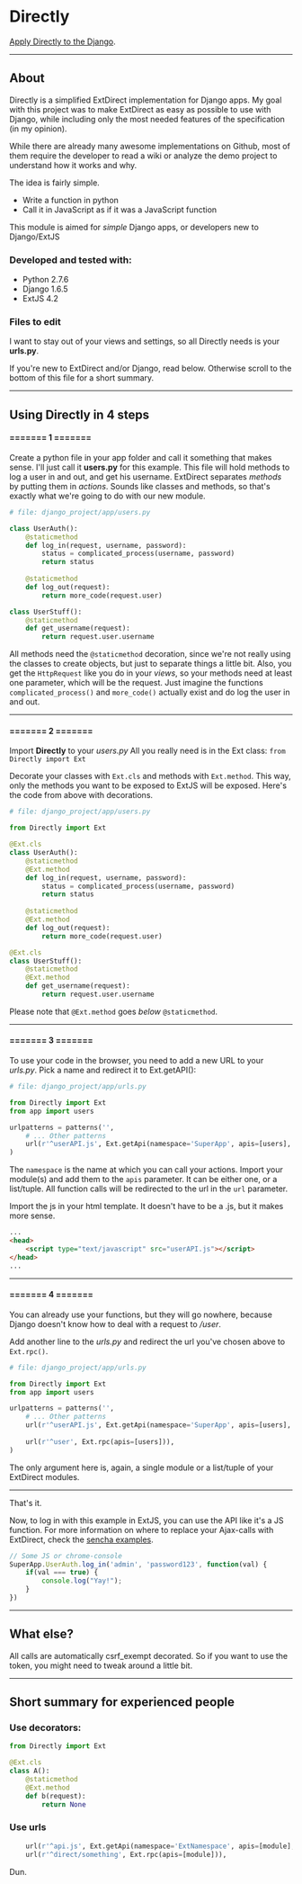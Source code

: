# Directly

[Apply Directly to the Django][1].

---

## About
Directly is a simplified ExtDirect implementation for Django apps.
My goal with this project was to make ExtDirect as easy as possible to use with Django, while including only the most needed features of the specification (in my opinion).

While there are already many awesome implementations on Github, most of them require the developer to read a wiki or analyze the demo project to understand how it works and why.

The idea is fairly simple.

* Write a function in python
* Call it in JavaScript as if it was a JavaScript function

This module is aimed for *simple* Django apps, or developers new to Django/ExtJS


### Developed and tested with:
* Python 2.7.6
* Django 1.6.5
* ExtJS 4.2


### Files to edit
I want to stay out of your views and settings, so all Directly needs is your **urls.py**.

If you're new to ExtDirect and/or Django, read below. Otherwise scroll to the bottom of this file for a short summary.

---

## Using Directly in 4 steps

#### ======= 1 =======
Create a python file in your app folder and call it something that makes sense.
I'll just call it **users.py** for this example. This file will hold methods to log a user in and out, and get his username.
ExtDirect separates *methods* by putting them in *actions*.
Sounds like classes and methods, so that's exactly what we're going to do with our new module.
```python
# file: django_project/app/users.py

class UserAuth():
    @staticmethod
    def log_in(request, username, password):
        status = complicated_process(username, password)
        return status
    
    @staticmethod
    def log_out(request):
        return more_code(request.user)

class UserStuff():
    @staticmethod
    def get_username(request):
        return request.user.username

```
All methods need the `@staticmethod` decoration, since we're not really using the classes to create objects, but just to separate things a little bit.
Also, you get the `HttpRequest` like you do in your *views*, so your methods need at least one parameter, which will be the request.
Just imagine the functions `complicated_process()` and `more_code()` actually exist and do log the user in and out.

---
#### ======= 2 =======
Import **Directly** to your *users.py*
All you really need is in the Ext class:
`from Directly import Ext`

Decorate your classes with `Ext.cls` and methods with `Ext.method`.
This way, only the methods you want to be exposed to ExtJS will be exposed.
Here's the code from above with decorations.
```python
# file: django_project/app/users.py

from Directly import Ext

@Ext.cls
class UserAuth():
    @staticmethod
    @Ext.method
    def log_in(request, username, password):
        status = complicated_process(username, password)
        return status
    
    @staticmethod
    @Ext.method
    def log_out(request):
        return more_code(request.user)

@Ext.cls
class UserStuff():
    @staticmethod
    @Ext.method
    def get_username(request):
        return request.user.username

```
Please note that `@Ext.method` goes *below* `@staticmethod`.

---
#### ======= 3 =======
To use your code in the browser, you need to add a new URL to your *urls.py*.
Pick a name and redirect it to Ext.getAPI():

```python
# file: django_project/app/urls.py

from Directly import Ext
from app import users

urlpatterns = patterns('',
    # ... Other patterns
    url(r'^userAPI.js', Ext.getApi(namespace='SuperApp', apis=[users], url='/user')),
)
```
The `namespace` is the name at which you can call your actions.
Import your module(s) and add them to the `apis` parameter. It can be either one, or a list/tuple.
All function calls will be redirected to the url in the `url` parameter.

Import the js in your html template. It doesn't have to be a .js, but it makes more sense.
```html
...
<head>
    <script type="text/javascript" src="userAPI.js"></script>
</head>
...
```
---
#### ======= 4 =======
You can already use your functions, but they will go nowhere, because Django doesn't know how to deal with a request to */user*.

Add another line to the *urls.py* and redirect the url you've chosen above to `Ext.rpc()`.

```python
# file: django_project/app/urls.py

from Directly import Ext
from app import users

urlpatterns = patterns('',
    # ... Other patterns
    url(r'^userAPI.js', Ext.getApi(namespace='SuperApp', apis=[users], url='/user')),
    
    url(r'^user', Ext.rpc(apis=[users])),
)
```
The only argument here is, again, a single module or a list/tuple of your ExtDirect modules.

---
That's it.

Now, to log in with this example in ExtJS, you can use the API like it's a JS function.
For more information on where to replace your Ajax-calls with ExtDirect, check the [sencha examples][2].
```javascript
// Some JS or chrome-console
SuperApp.UserAuth.log_in('admin', 'password123', function(val) {
    if(val === true) {
        console.log("Yay!");
    }
})
```
---

## What else?

All calls are automatically csrf_exempt decorated. So if you want to use the token, you might need to tweak around a little bit.

---

## Short summary for experienced people

### Use decorators:
```python
from Directly import Ext

@Ext.cls
class A():
    @staticmethod
    @Ext.method
    def b(request):
        return None
```

### Use urls
```python
    url(r'^api.js', Ext.getApi(namespace='ExtNamespace', apis=[module], url='/direct/something')),
    url(r'^direct/something', Ext.rpc(apis=[module])),
```

Dun.

  [1]: http://en.wikipedia.org/wiki/HeadOn "(It's a joke)"
  [2]: http://docs.sencha.com/extjs/4.2.2/#!/example/direct/direct.html
